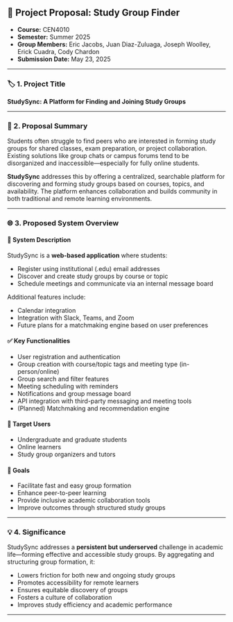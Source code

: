 ## 📌 Project Proposal: Study Group Finder
- **Course:** CEN4010  
- **Semester:** Summer 2025  
- **Group Members:** Eric Jacobs, Juan Diaz-Zuluaga, Joseph Woolley, Erick Cuadra, Cody Chardon  
- **Submission Date:** May 23, 2025  

---

### 🏷️ 1. Project Title
**StudySync: A Platform for Finding and Joining Study Groups**

---

### 📝 2. Proposal Summary
Students often struggle to find peers who are interested in forming study groups for shared classes, exam preparation, or project collaboration. Existing solutions like group chats or campus forums tend to be disorganized and inaccessible—especially for fully online students.

**StudySync** addresses this by offering a centralized, searchable platform for discovering and forming study groups based on courses, topics, and availability. The platform enhances collaboration and builds community in both traditional and remote learning environments.

---

### 🌐 3. Proposed System Overview

#### 📄 System Description
StudySync is a **web-based application** where students:
- Register using institutional (.edu) email addresses
- Discover and create study groups by course or topic
- Schedule meetings and communicate via an internal message board

Additional features include:
- Calendar integration
- Integration with Slack, Teams, and Zoom
- Future plans for a matchmaking engine based on user preferences

#### ✅ Key Functionalities
- User registration and authentication
- Group creation with course/topic tags and meeting type (in-person/online)
- Group search and filter features
- Meeting scheduling with reminders
- Notifications and group message board
- API integration with third-party messaging and meeting tools
- (Planned) Matchmaking and recommendation engine

#### 🎯 Target Users
- Undergraduate and graduate students  
- Online learners  
- Study group organizers and tutors  

#### 🏁 Goals
- Facilitate fast and easy group formation
- Enhance peer-to-peer learning
- Provide inclusive academic collaboration tools
- Improve outcomes through structured study groups

---

### 💡 4. Significance
StudySync addresses a **persistent but underserved** challenge in academic life—forming effective and accessible study groups. By aggregating and structuring group formation, it:

- Lowers friction for both new and ongoing study groups  
- Promotes accessibility for remote learners  
- Ensures equitable discovery of groups  
- Fosters a culture of collaboration  
- Improves study efficiency and academic performance  

---

